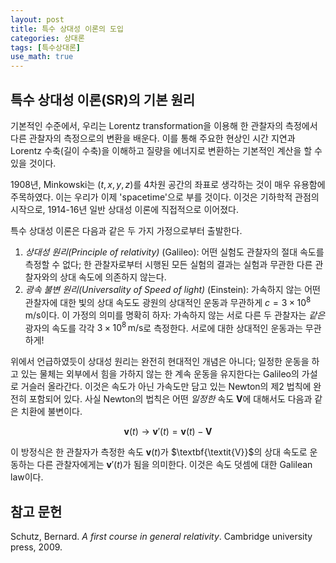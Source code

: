 ```yaml
---
layout: post
title: 특수 상대성 이론의 도입
categories: 상대론
tags: [특수상대론]
use_math: true
---
```


## 특수 상대성 이론(SR)의 기본 원리
기본적인 수준에서, 우리는 Lorentz transformation을 이용해 한 관찰자의 측정에서 다른 관찰자의 측정으로의 변환을 배운다. 이를 통해 주요한 현상인 시간 지연과 Lorentz 수축(길이 수축)을 이해하고 질량을 에너지로 변환하는 기본적인 계산을 할 수 있을 것이다.

1908년, Minkowski는 $(t,x,y,z)$를 4차원 공간의 좌표로 생각하는 것이 매우 유용함에 주목하였다. 이는 우리가 이제 'spacetime'으로 부를 것이다. 이것은 기하학적 관점의 시작으로, 1914-16년 일반 상대성 이론에 직접적으로 이어졌다.

특수 상대성 이론은 다음과 같은 두 가지 가정으로부터 출발한다.

1. *상대성 원리(Principle of relativity)* (Galileo): 어떤 실험도 관찰자의 절대 속도를 측정할 수 없다; 한 관찰자로부터 시행된 모든 실험의 결과는 실험과 무관한 다른 관찰자와의 상대 속도에 의존하지 않는다.
2. *광속 불변 원리(Universality of Speed of light)* (Einstein): 가속하지 않는 어떤 관찰자에 대한 빛의 상대 속도도 광원의 상대적인 운동과 무관하게 $c=3\times 10^8 \,\mathrm{m/s}$이다. 이 가정의 의미를 명확히 하자: 가속하지 않는 서로 다른 두 관찰자는 *같은* 광자의 속도를 각각 $3\times 10^8 \,\mathrm{m/s}$로 측정한다. 서로에 대한 상대적인 운동과는 무관하게!

위에서 언급하였듯이 상대성 원리는 완전히 현대적인 개념은 아니다; 일정한 운동을 하고 있는 물체는 외부에서 힘을 가하지 않는 한 계속 운동을 유지한다는 Galileo의 가설로 거슬러 올라간다. 이것은 속도가 아닌 가속도만 담고 있는 Newton의 제2 법칙에 완전히 포함되어 있다. 사실 Newton의 법칙은 어떤 *일정한* 속도 $\mathbf{V}$에 대해서도 다음과 같은 치환에 불변이다.

$$
\mathbf{v}(t) \rightarrow \mathbf{v}'(t)=\mathbf{v}(t) - \mathbf{V}
$$

이 방정식은 한 관찰자가 측정한 속도 $\mathbf{v}(t)$가 $\textbf{\textit{V}}$의 상대 속도로 운동하는 다른 관찰자에게는 $\mathbf{v}'(t)$가 됨을 의미한다. 이것은 속도 덧셈에 대한 Galilean law이다.


## 참고 문헌
Schutz, Bernard. *A first course in general relativity*. Cambridge university press, 2009.
